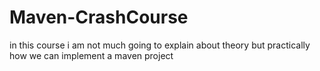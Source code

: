 # Maven-CrashCourse
in this course i am not much going to explain about theory but practically how we can implement a maven project

